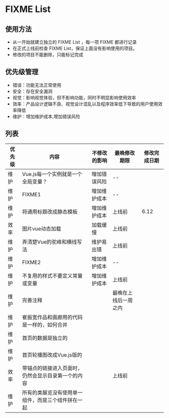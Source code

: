 # FIXME List

## 使用方法
 * 从一开始就建立独立的 FIXME List ，每一项 FIXME 都进行记录
 * 在正式上线前检查 FIXME List，保证上面没有影响使用的项目。
 * 修改的项目不能删除，只能标记完成


## 优先级管理
* 错误：功能无法正常使用
* 安全：存在安全漏洞
* 视觉：影响视觉体验，但不影响功能，同时不明显影响使用效率
* 效率：产品设计逻辑不良、视觉设计混乱以及程序效率低下导致的用户使用效率降低
* 维护：增加维护成本,增加错误风险

## 列表
优先级 | 内容 | 不修改的影响 | 最晚修改期限 | 修改完成日期
--|--|--|--|--
维护 | Vue.js每一个实例就是一个全局变量？ | 增加错误风险 | -- |
维护 | FIXME1 | 增加维护成本 | -- |
维护 | 将通用标题改成静态模板 | 增加维护成本 | 上线前 | 6.12
效率 | 图片vue动态加载 | 加载缓慢 | 上线前 |
维护 | 弄清楚Vue的驼峰和横线写法 | 维护易出错 | 上线前 |
维护 | FIXME2 | 增加维护成本 | -- |
维护 | 不复用的样式不要定义常量或变量 | 增加维护成本 | 上线前 |
维护 | 完善注释 | | 最晚在上线后一周之内 |
维护 | 崔振宽作品和画廊用的代码是一样的，如何合并 | | |
维护 | 首页的数据是独立的 | | |
维护 | 首页轮播图改成Vue.js版的 |||
效率 | 带锚点的链接进入页面时，仍然会显示目录第一个的内容 | | 上线前 |
维护 | 所有的类展览没有使用单一组件，而是三个组件拼在一起 | | |
